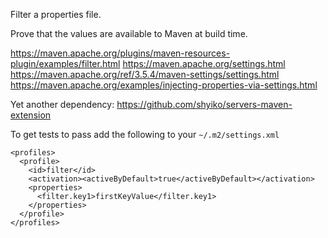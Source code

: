 Filter a properties file.

Prove that the values are available to Maven at build time.

https://maven.apache.org/plugins/maven-resources-plugin/examples/filter.html
https://maven.apache.org/settings.html
https://maven.apache.org/ref/3.5.4/maven-settings/settings.html
https://maven.apache.org/examples/injecting-properties-via-settings.html

Yet another dependency:
https://github.com/shyiko/servers-maven-extension

To get tests to pass add the following to your ```~/.m2/settings.xml```

    <profiles>
      <profile>
        <id>filter</id>
        <activation><activeByDefault>true</activeByDefault></activation>
        <properties>
          <filter.key1>firstKeyValue</filter.key1>
        </properties>
      </profile>
    </profiles>

